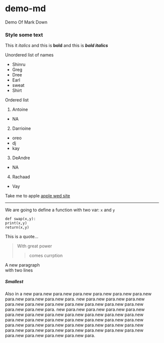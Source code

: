 # demo-md
Demo Of Mark Down
### Style some text
This it *italics* and this is __bold__
and this is ***bold italics***

Unordered list of names 
* Shinru
* Greg 
* Dree
* Earl
 * sweat
 * Shirt
 
 Ordered list 
 1. Antoine
   * NA
 2. Darrioine
   * oreo
   * dj
   * kay
 3. DeAndre
   * NA
 4. Rachaad
   * Vay

Take me to apple [apple wed site](https://www.apple.com)

****

We are going to define a function with two var: `x` and `y`
```
def swap(x,y):
print(x,y)
return(x,y)
```

This is a quote...
>With great power
>>comes currption

A new paragraph<br>with two lines

##### Smallest 
Also in a new para.new para.new para.new para.new para.new para.new para.new para.new para.new para.
new para.new para.new para.new para.new para.new para.new para.new para.new para.new para.new para.new para.new para.
new para.new para.new para.new para.new para.new para.new para.new para.new para.new para.new para.new para.new para.new para.new para.new para.new para.new para.new para.new para.new para.new para.new para.new para.new para.new para.new para.new para.new para.new para.new para.new para.new para.new para.new para.new para.new para.

 

